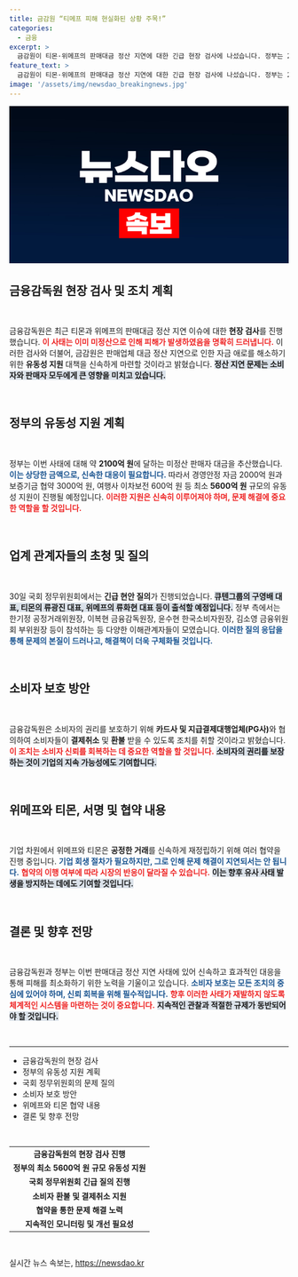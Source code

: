 ```yaml
---
title: 금감원 “티메프 피해 현실화된 상황 주목!”
categories:
  - 금융
excerpt: >
  금감원이 티몬·위메프의 판매대금 정산 지연에 대한 긴급 현장 검사에 나섰습니다. 정부는 2100억 원 규모의 밀린 대금을 해결하기 위해 최소 5600억 원의 유동성 지원 방안을 발표했는데, 소비자 보호를 위한 카드사와의 협력도 예고했습니다.
feature_text: >
  금감원이 티몬·위메프의 판매대금 정산 지연에 대한 긴급 현장 검사에 나섰습니다. 정부는 2100억 원 규모의 밀린 대금을 해결하기 위해 최소 5600억 원의 유동성 지원 방안을 발표했는데, 소비자 보호를 위한 카드사와의 협력도 예고했습니다.
image: '/assets/img/newsdao_breakingnews.jpg'
---
```


<p><img src="/assets/img/newsdao_breakingnews.jpg" alt="cryptoinkorea 속보" /></p>

<h2 data-ke-size="size26">금융감독원 현장 검사 및 조치 계획</h2>

<p data-ke-size="size16">&nbsp;</p>

<p>금융감독원은 최근 티몬과 위메프의 판매대금 정산 지연 이슈에 대한 <strong>현장 검사</strong>를 진행했습니다. <b><span style="color: #ee2323;">이 사태는 이미 미정산으로 인해 피해가 발생하였음을 명확히 드러냅니다.</span></b> 이러한 검사와 더불어, 금감원은 판매업체 대금 정산 지연으로 인한 자금 애로를 해소하기 위한 <strong>유동성 지원</strong> 대책을 신속하게 마련할 것이라고 밝혔습니다. <b><span style="background-color: #21538527;">정산 지연 문제는 소비자와 판매자 모두에게 큰 영향을 미치고 있습니다.</span></b> </p>

<p data-ke-size="size16">&nbsp;</p>

<h2 data-ke-size="size26">정부의 유동성 지원 계획</h2>

<p data-ke-size="size16">&nbsp;</p>

<p>정부는 이번 사태에 대해 약 <strong>2100억 원</strong>에 달하는 미정산 판매자 대금을 추산했습니다. <b><span style="color: #1a5490;">이는 상당한 금액으로, 신속한 대응이 필요합니다.</span></b> 따라서 경영안정 자금 2000억 원과 보증기금 협약 3000억 원, 여행사 이차보전 600억 원 등 최소 <strong>5600억 원</strong> 규모의 유동성 지원이 진행될 예정입니다. <b><span style="color: #ee2323;">이러한 지원은 신속히 이루어져야 하며, 문제 해결에 중요한 역할을 할 것입니다.</span></b> </p>

<p data-ke-size="size16">&nbsp;</p>

<h2 data-ke-size="size26">업계 관계자들의 초청 및 질의</h2>

<p data-ke-size="size16">&nbsp;</p>

<p>30일 국회 정무위원회에서는 <strong>긴급 현안 질의</strong>가 진행되었습니다. <b><span style="background-color: #21538527;">큐텐그룹의 구영배 대표, 티몬의 류광진 대표, 위메프의 류화현 대표 등이 출석할 예정입니다.</span></b> 정부 측에서는 한기정 공정거래위원장, 이복현 금융감독원장, 윤수현 한국소비자원장, 김소영 금융위원회 부위원장 등이 참석하는 등 다양한 이해관계자들이 모였습니다. <b><span style="color: #1a5490;">이러한 질의 응답을 통해 문제의 본질이 드러나고, 해결책이 더욱 구체화될 것입니다.</span></b> </p>

<p data-ke-size="size16">&nbsp;</p>

<h2 data-ke-size="size26">소비자 보호 방안</h2>

<p data-ke-size="size16">&nbsp;</p>

<p>금융감독원은 소비자의 권리를 보호하기 위해 <strong>카드사 및 지급결제대행업체(PG사)</strong>와 협의하여 소비자들이 <strong>결제취소</strong> 및 <strong>환불</strong> 받을 수 있도록 조치를 취할 것이라고 밝혔습니다. <b><span style="color: #ee2323;">이 조치는 소비자 신뢰를 회복하는 데 중요한 역할을 할 것입니다.</span></b> <b><span style="background-color: #21538527;">소비자의 권리를 보장하는 것이 기업의 지속 가능성에도 기여합니다.</span></b> </p>

<p data-ke-size="size16">&nbsp;</p>

<h2 data-ke-size="size26">위메프와 티몬, 서명 및 협약 내용</h2>

<p data-ke-size="size16">&nbsp;</p>

<p>기업 차원에서 위메프와 티몬은 <strong>공정한 거래</strong>를 신속하게 재정립하기 위해 여러 협약을 진행 중입니다. <b><span style="color: #1a5490;">기업 회생 절차가 필요하지만, 그로 인해 문제 해결이 지연되서는 안 됩니다.</span></b> <b><span style="color: #ee2323;">협약의 이행 여부에 따라 시장의 반응이 달라질 수 있습니다.</span></b> <b><span style="background-color: #21538527;">이는 향후 유사 사태 발생을 방지하는 데에도 기여할 것입니다.</span></b> </p>

<p data-ke-size="size16">&nbsp;</p>

<h2 data-ke-size="size26">결론 및 향후 전망</h2>

<p data-ke-size="size16">&nbsp;</p>

<p>금융감독원과 정부는 이번 판매대금 정산 지연 사태에 있어 신속하고 효과적인 대응을 통해 피해를 최소화하기 위한 노력을 기울이고 있습니다. <b><span style="color: #1a5490;">소비자 보호는 모든 조치의 중심에 있어야 하며, 신뢰 회복을 위해 필수적입니다.</span></b> <b><span style="color: #ee2323;">향후 이러한 사태가 재발하지 않도록 체계적인 시스템을 마련하는 것이 중요합니다.</span></b> <b><span style="background-color: #21538527;">지속적인 관찰과 적절한 규제가 동반되어야 할 것입니다.</span></b> </p>

<p data-ke-size="size16">&nbsp;</p>

<hr>

<ul>
<li>금융감독원의 현장 검사</li>
<li>정부의 유동성 지원 계획</li>
<li>국회 정무위원회의 문제 질의</li>
<li>소비자 보호 방안</li>
<li>위메프와 티몬 협약 내용</li>
<li>결론 및 향후 전망</li>
</ul>

<p data-ke-size="size16">&nbsp;</p>

<table style="width: 100%;">
  <tr>
    <td style="text-align: center; height: 17px;"><b>금융감독원의 현장 검사 진행</b></td>
  </tr>
  <tr>
    <td style="text-align: center; height: 17px;"><b>정부의 최소 5600억 원 규모 유동성 지원</b></td>
  </tr>
  <tr>
    <td style="text-align: center; height: 17px;"><b>국회 정무위원회 긴급 질의 진행</b></td>
  </tr>
  <tr>
    <td style="text-align: center; height: 17px;"><b>소비자 환불 및 결제취소 지원</b></td>
  </tr>
  <tr>
    <td style="text-align: center; height: 17px;"><b>협약을 통한 문제 해결 노력</b></td>
  </tr>
  <tr>
    <td style="text-align: center; height: 17px;"><b>지속적인 모니터링 및 개선 필요성</b></td>
  </tr>
</table> 

<p data-ke-size="size16">&nbsp;</p>
실시간 뉴스 속보는, <a href="https://newsdao.kr" rel="dofollow">https://newsdao.kr</a>


